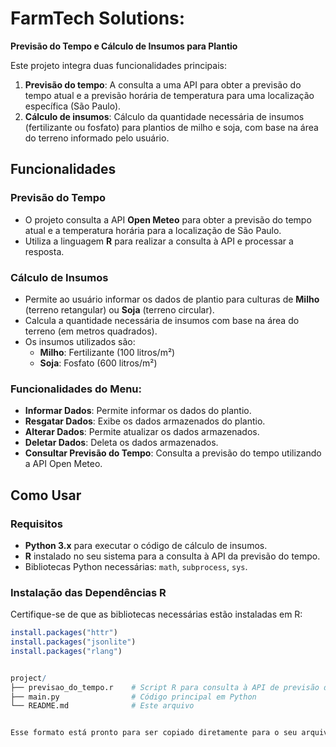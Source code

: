 # FarmTech Solutions:
**Previsão do Tempo e Cálculo de Insumos para Plantio**

Este projeto integra duas funcionalidades principais:

1. **Previsão do tempo**: A consulta a uma API para obter a previsão do tempo atual e a previsão horária de temperatura para uma localização específica (São Paulo).
2. **Cálculo de insumos**: Cálculo da quantidade necessária de insumos (fertilizante ou fosfato) para plantios de milho e soja, com base na área do terreno informado pelo usuário.

## Funcionalidades

### Previsão do Tempo
- O projeto consulta a API **Open Meteo** para obter a previsão do tempo atual e a temperatura horária para a localização de São Paulo.
- Utiliza a linguagem **R** para realizar a consulta à API e processar a resposta.

### Cálculo de Insumos
- Permite ao usuário informar os dados de plantio para culturas de **Milho** (terreno retangular) ou **Soja** (terreno circular).
- Calcula a quantidade necessária de insumos com base na área do terreno (em metros quadrados).
- Os insumos utilizados são:
  - **Milho**: Fertilizante (100 litros/m²)
  - **Soja**: Fosfato (600 litros/m²)

### Funcionalidades do Menu:
- **Informar Dados**: Permite informar os dados do plantio.
- **Resgatar Dados**: Exibe os dados armazenados do plantio.
- **Alterar Dados**: Permite atualizar os dados armazenados.
- **Deletar Dados**: Deleta os dados armazenados.
- **Consultar Previsão do Tempo**: Consulta a previsão do tempo utilizando a API Open Meteo.

## Como Usar

### Requisitos
- **Python 3.x** para executar o código de cálculo de insumos.
- **R** instalado no seu sistema para a consulta à API da previsão do tempo.
- Bibliotecas Python necessárias: `math`, `subprocess`, `sys`.

### Instalação das Dependências R
Certifique-se de que as bibliotecas necessárias estão instaladas em R:

```r
install.packages("httr")
install.packages("jsonlite")
install.packages("rlang")


project/
├── previsao_do_tempo.r    # Script R para consulta à API de previsão do tempo
├── main.py                # Código principal em Python
└── README.md              # Este arquivo


Esse formato está pronto para ser copiado diretamente para o seu arquivo `README.md` no GitHub. Fique à vontade para clonar este projeto e ajustar conforme necessário!

